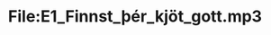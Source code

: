 ---
title: File:E1_Finnst_þér_kjöt_gott.mp3
recording of: Finnst þér kjöt gott?
reading speed: slow
speaker: E
license: CC0
---